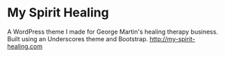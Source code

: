 

My Spirit Healing
===
A WordPress theme I made for George Martin's healing therapy business. Built using an Underscores theme and Bootstrap.
http://my-spirit-healing.com
